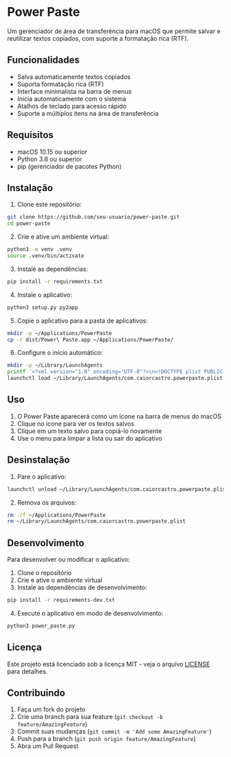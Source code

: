 # Power Paste

Um gerenciador de área de transferência para macOS que permite salvar e reutilizar textos copiados, com suporte a formatação rica (RTF).

## Funcionalidades

- Salva automaticamente textos copiados
- Suporta formatação rica (RTF)
- Interface minimalista na barra de menus
- Inicia automaticamente com o sistema
- Atalhos de teclado para acesso rápido
- Suporte a múltiplos itens na área de transferência

## Requisitos

- macOS 10.15 ou superior
- Python 3.8 ou superior
- pip (gerenciador de pacotes Python)

## Instalação

1. Clone este repositório:
```bash
git clone https://github.com/seu-usuario/power-paste.git
cd power-paste
```

2. Crie e ative um ambiente virtual:
```bash
python3 -m venv .venv
source .venv/bin/activate
```

3. Instale as dependências:
```bash
pip install -r requirements.txt
```

4. Instale o aplicativo:
```bash
python3 setup.py py2app
```

5. Copie o aplicativo para a pasta de aplicativos:
```bash
mkdir -p ~/Applications/PowerPaste
cp -r dist/Power\ Paste.app ~/Applications/PowerPaste/
```

6. Configure o início automático:
```bash
mkdir -p ~/Library/LaunchAgents
printf '<?xml version="1.0" encoding="UTF-8"?>\n<!DOCTYPE plist PUBLIC "-//Apple//DTD PLIST 1.0//EN" "http://www.apple.com/DTDs/PropertyList-1.0.dtd">\n<plist version="1.0">\n<dict>\n    <key>Label</key>\n    <string>com.caiorcastro.powerpaste</string>\n    <key>ProgramArguments</key>\n    <array>\n        <string>open</string>\n        <string>%s/Applications/PowerPaste/Power Paste.app</string>\n    </array>\n    <key>RunAtLoad</key>\n    <true/>\n    <key>ProcessType</key>\n    <string>Interactive</string>\n</dict>\n</plist>' "$HOME" > ~/Library/LaunchAgents/com.caiorcastro.powerpaste.plist
launchctl load ~/Library/LaunchAgents/com.caiorcastro.powerpaste.plist
```

## Uso

1. O Power Paste aparecerá como um ícone na barra de menus do macOS
2. Clique no ícone para ver os textos salvos
3. Clique em um texto salvo para copiá-lo novamente
4. Use o menu para limpar a lista ou sair do aplicativo

## Desinstalação

1. Pare o aplicativo:
```bash
launchctl unload ~/Library/LaunchAgents/com.caiorcastro.powerpaste.plist
```

2. Remova os arquivos:
```bash
rm -rf ~/Applications/PowerPaste
rm ~/Library/LaunchAgents/com.caiorcastro.powerpaste.plist
```

## Desenvolvimento

Para desenvolver ou modificar o aplicativo:

1. Clone o repositório
2. Crie e ative o ambiente virtual
3. Instale as dependências de desenvolvimento:
```bash
pip install -r requirements-dev.txt
```

4. Execute o aplicativo em modo de desenvolvimento:
```bash
python3 power_paste.py
```

## Licença

Este projeto está licenciado sob a licença MIT - veja o arquivo [LICENSE](LICENSE) para detalhes.

## Contribuindo

1. Faça um fork do projeto
2. Crie uma branch para sua feature (`git checkout -b feature/AmazingFeature`)
3. Commit suas mudanças (`git commit -m 'Add some AmazingFeature'`)
4. Push para a branch (`git push origin feature/AmazingFeature`)
5. Abra um Pull Request 